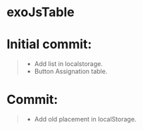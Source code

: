 # exoJsTable

# Initial commit:
>* Add list in localstorage.
>* Button Assignation table.

# Commit:
>* Add old placement in localStorage.